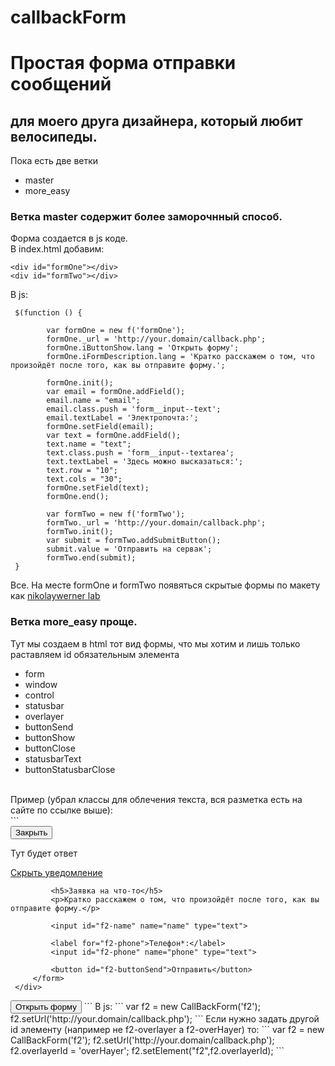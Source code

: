 # callbackForm
# Простая форма отправки сообщений 
## для моего друга дизайнера, который любит велосипеды.

Пока есть две ветки
  + master
  + more_easy

### Ветка master содержит более заморочнный способ.
 
Форма создается в js коде.<br/>
В index.html добавим:
```
<div id="formOne"></div>
<div id="formTwo"></div>
```
В js:
```
 $(function () {

        var formOne = new f('formOne');
        formOne._url = 'http://your.domain/callback.php';
        formOne.iButtonShow.lang = 'Открыть форму';
        formOne.iFormDescription.lang = 'Кратко расскажем о том, что произойдёт после того, как вы отправите форму.';

        formOne.init();
        var email = formOne.addField();
        email.name = "email";
        email.class.push = 'form__input--text';
        email.textLabel = 'Электропочта:';
        formOne.setField(email);
        var text = formOne.addField();
        text.name = "text";
        text.class.push = 'form__input--textarea';
        text.textLabel = 'Здесь можно высказаться:';
        text.row = "10";
        text.cols = "30";
        formOne.setField(text);
        formOne.end();

        var formTwo = new f('formTwo');
        formTwo._url = 'http://your.domain/callback.php';
        formTwo.init();
        var submit = formTwo.addSubmitButton();
        submit.value = 'Отправить на сервак';
        formTwo.end(submit);
 }
```
Все. На месте formOne и formTwo появяться скрытые формы по макету как 
[nikolaywerner lab](http://nikolaywerner.ru/entry/prostaya-forma-obratnoy-svyazi)

### Ветка more_easy проще.
Тут мы создаем в html тот вид формы, что мы хотим и лишь только раставляем id обязательным элемента
 + form
 + window
 + control
 + statusbar
 + overlayer
 + buttonSend
 + buttonShow
 + buttonClose
 + statusbarText
 + buttonStatusbarClose<br/> 
 <br/> 
 Пример (убрал классы для облечения текста, вся разметка есть на сайте по ссылке выше):
 <br/> 
```
 
 <div id="f2-overlayer"></div>
 <div id="f2-window">
     <button id="f2-buttonClose">Закрыть</button>
     <div>
         <form id="f2-form">
             <div id="f2-statusbar">
                 <div>
                     <p id="f2-statusbarText">Тут будет ответ</p>
                     <a id="f2-buttonStatusbarClose" href="javascript:void(0)">Скрыть уведомление</a>
                 </div>
             </div>
 
             <h5>Заявка на что-то</h5>
             <p>Кратко расскажем о том, что произойдёт после того, как вы отправите форму.</p>
 
             <input id="f2-name" name="name" type="text">
 
             <label for="f2-phone">Телефон*:</label>
             <input id="f2-phone" name="phone" type="text">
 
             <button id="f2-buttonSend">Отправить</button>
         </form>
     </div>
 </div>
 <button id="f2-buttonShow">Открыть форму</button>
```
 В js:
```
var f2 = new CallBackForm('f2');
f2.setUrl('http://your.domain/callback.php');
```
Если нужно задать другой id элементу (например не f2-overlayer а f2-overHayer) то:
```
var f2 = new CallBackForm('f2');
f2.setUrl('http://your.domain/callback.php');
f2.overlayerId = 'overHayer';
f2.setElement("f2",f2.overlayerId);
```